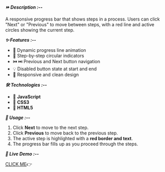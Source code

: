 ***⏩ Description :--***

A responsive progress bar that shows steps in a process. Users can click "Next" or "Previous" to move between steps, with a red line and active circles showing the current step.

***✨ Features :--***

- 🔴 Dynamic progress line animation  
- 🔘 Step-by-step circular indicators  
- ⏮️ ⏭️ Previous and Next button navigation  
- 💡 Disabled button state at start and end  
- 📱 Responsive and clean design  

***🛠️ Technologies :--***

- 🧠 **JavaScript**
- 🎨 **CSS3**
- 🧱 **HTML5**

***🚀 Usage :--***

1. Click **Next** to move to the next step.
2. Click **Previous** to move back to the previous step.
3. The active step is highlighted with a **red border and text**.
4. The progress bar fills up as you proceed through the steps.

***🔗 Live Demo :--***

[CLICK ME](https://journey-tracker-nine.vercel.app/)👉

